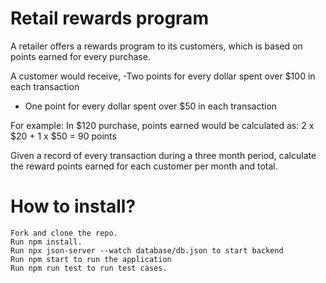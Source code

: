 # Retail rewards program

A retailer offers a rewards program to its customers, which is based on points earned for every purchase.

A customer would receive,
  -Two points for every dollar spent over $100 in each transaction
  - One point for every dollar spent over $50 in each transaction 

For example: In $120 purchase, points earned would be calculated as:
 2 x $20 + 1 x $50 = 90 points

Given a record of every transaction during a three month period, calculate the reward points earned for each customer per month and total.

# How to install?

    Fork and clone the repo.
    Run npm install.
    Run npx json-server --watch database/db.json to start backend
    Run npm start to run the application
    Run npm run test to run test cases.

